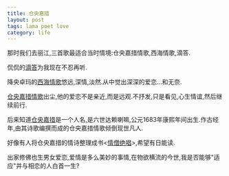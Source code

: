 ```yaml
---
title: 仓央嘉措
layout: post
tags: lama poet love
category: life
---
```


那时我们去丽江,三首歌最适合当时情境:仓央嘉措情歌,西海情歌,滴答.

侃侃的[滴答](http://www.xiami.com/song/1770920247)为我现在不忍再听.

降央卓玛的[西海情歌](http://www.xiami.com/album/421527?ref=ac-index)悠远,深情,淡然.从中觉出深深的爱恋...和无奈.

[仓央嘉措情歌](http://www.xiami.com/song/1769310085)出尘,他的爱恋不是亲近,而是远观.不抒发,只是看见,心生情谊,然后继续前行.

后来知道[仓央嘉措](http://baike.baidu.com/view/49877.htm)是一个人名,是六世达赖喇嘛,公元1683年康熙年间出生.作古经年,由其诗歌编撰而成的仓央嘉措情歌倾倒现世凡人.

好像有人将仓央嘉措的情诗整理成书<[情僧绝唱](http://book.douban.com/subject/3336542/)>,希望有日能读.

出家修佛也生男女爱恋,爱情是多么美妙的事情,在物欲横流的今世,我是否能够"适应"并与相恋的人白首一生?
